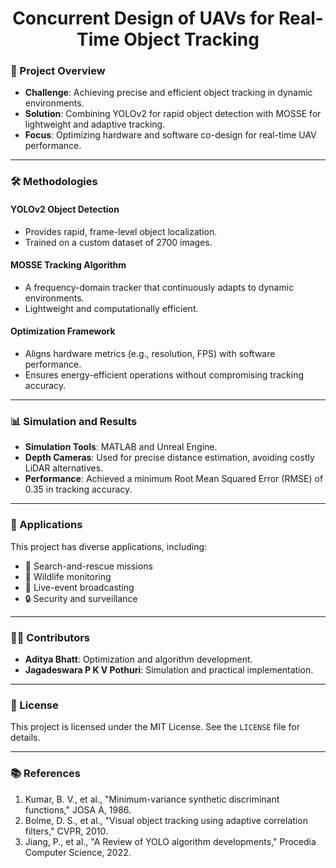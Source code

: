 <h1 align="center">Concurrent Design of UAVs for Real-Time Object Tracking</h1>

### 🚀 Project Overview
- **Challenge**: Achieving precise and efficient object tracking in dynamic environments.
- **Solution**: Combining YOLOv2 for rapid object detection with MOSSE for lightweight and adaptive tracking.
- **Focus**: Optimizing hardware and software co-design for real-time UAV performance.

---

### 🛠️ Methodologies

#### YOLOv2 Object Detection
- Provides rapid, frame-level object localization.
- Trained on a custom dataset of 2700 images.

#### MOSSE Tracking Algorithm
- A frequency-domain tracker that continuously adapts to dynamic environments.
- Lightweight and computationally efficient.

#### Optimization Framework
- Aligns hardware metrics (e.g., resolution, FPS) with software performance.
- Ensures energy-efficient operations without compromising tracking accuracy.

---

### 📊 Simulation and Results
- **Simulation Tools**: MATLAB and Unreal Engine.
- **Depth Cameras**: Used for precise distance estimation, avoiding costly LiDAR alternatives.
- **Performance**: Achieved a minimum Root Mean Squared Error (RMSE) of 0.35 in tracking accuracy.

---

### 🌟 Applications
This project has diverse applications, including:
- 🛟 Search-and-rescue missions
- 🐾 Wildlife monitoring
- 🎥 Live-event broadcasting
- 🔒 Security and surveillance

---

### 👨‍💻 Contributors
- **Aditya Bhatt**: Optimization and algorithm development.
- **Jagadeswara P K V Pothuri**: Simulation and practical implementation.

---

### 📜 License
This project is licensed under the MIT License. See the `LICENSE` file for details.

---

### 📚 References
1. Kumar, B. V., et al., "Minimum-variance synthetic discriminant functions," JOSA A, 1986.
2. Bolme, D. S., et al., "Visual object tracking using adaptive correlation filters," CVPR, 2010.
3. Jiang, P., et al., "A Review of YOLO algorithm developments," Procedia Computer Science, 2022.
